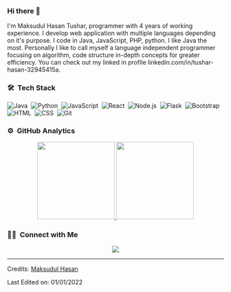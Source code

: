 ### Hi there 👋

I'm Maksudul Hasan Tushar, programmer with 4 years of working experience. I develop web application with multiple languages depending on it's purpose. I code in Java, JavaScript, PHP, python. I like Java the most. Personally I like to call myself a language independent programmer focusing on algorithm, code structure in-depth concepts for greater efficiency. You can check out my linked in profile linkedin.com/in/tushar-hasan-32945415a.

### 🛠 &nbsp;Tech Stack
![Java](https://img.shields.io/badge/-Java-05122A?style=flat&logo=Java&logoColor=FFA518)&nbsp;
![Python](https://img.shields.io/badge/-Python-05122A?style=flat&logo=python)&nbsp;
![JavaScript](https://img.shields.io/badge/-JavaScript-05122A?style=flat&logo=javascript)&nbsp;
![React](https://img.shields.io/badge/-React-05122A?style=flat&logo=react)&nbsp;
![Node.js](https://img.shields.io/badge/-Node.js-05122A?style=flat&logo=node.js)&nbsp;
![Flask](https://img.shields.io/badge/-Flask-05122A?style=flat&logo=flask)&nbsp;
![Bootstrap](https://img.shields.io/badge/-Bootstrap-05122A?style=flat&logo=bootstrap&logoColor=563D7C)\
![HTML](https://img.shields.io/badge/-HTML-05122A?style=flat&logo=HTML5)&nbsp;
![CSS](https://img.shields.io/badge/-CSS-05122A?style=flat&logo=CSS3&logoColor=1572B6)&nbsp;
![Git](https://img.shields.io/badge/-Git-05122A?style=flat&logo=git)&nbsp;


### ⚙️ &nbsp;GitHub Analytics

<p align="center">
<a href="https://github.com/mtushar78">
  <img height="180em" src="https://github-readme-stats-eight-theta.vercel.app/api?username=mtushar78&show_icons=true&theme=algolia&include_all_commits=true&count_private=true"/>
  <img height="180em" src="https://github-readme-stats-eight-theta.vercel.app/api/top-langs/?username=mtushar78&layout=compact&langs_count=8&theme=algolia"/>
</a>
</p>

### 🤝🏻 &nbsp;Connect with Me

<p align="center">
<a href="https://linkedin.com/in/tushar-hasan-32945415a"><img src="https://img.shields.io/badge/Maksudul%20Hasan%20Tushar-Linkedin-blue"/></a>
</p>

-----
Credits: [Maksudul Hasan](https://github.com/mtushar78)

Last Edited on: 01/01/2022

